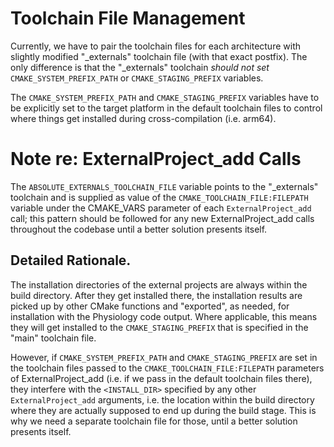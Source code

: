 # Toolchain File Management
Currently, we have to pair the toolchain files for each architecture with slightly modified "_externals" toolchain file (with that exact postfix). The only difference is that the "_externals" toolchain *should not set* `CMAKE_SYSTEM_PREFIX_PATH` or `CMAKE_STAGING_PREFIX` variables.

The `CMAKE_SYSTEM_PREFIX_PATH` and `CMAKE_STAGING_PREFIX` variables have to be explicitly set to the target platform
in the default toolchain files to control where things get installed during cross-compilation (i.e. arm64).

# Note re: ExternalProject_add Calls

The `ABSOLUTE_EXTERNALS_TOOLCHAIN_FILE` variable points to the "_externals" toolchain and is supplied as value of the `CMAKE_TOOLCHAIN_FILE:FILEPATH` variable under the CMAKE_VARS parameter of each `ExternalProject_add` call; this pattern should be followed for any new ExternalProject_add calls throughout the codebase until a better solution presents itself.

## Detailed Rationale.

The installation directories of the external projects are always within the build directory. After they get installed there, the installation results are picked up by other CMake functions and "exported", as needed, for installation with the Physiology code output. Where applicable, this means they will get installed to the `CMAKE_STAGING_PREFIX` that is specified in the "main" toolchain file.

However, if `CMAKE_SYSTEM_PREFIX_PATH` and `CMAKE_STAGING_PREFIX` are set in the toolchain files passed to the `CMAKE_TOOLCHAIN_FILE:FILEPATH` parameters of ExternalProject_add (i.e. if we pass in the default toolchain files there), they interfere with the `<INSTALL_DIR>` specified by any other `ExternalProject_add` arguments, i.e. the location within the build directory where they are actually supposed to end up during the build stage. This is why we need a separate toolchain file for those, until a better solution presents itself.





